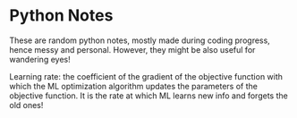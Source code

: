# Python Notes 

These are random python notes, mostly made during coding progress, hence messy and personal. However, they might be also useful for wandering eyes! 

Learning rate: the coefficient of the gradient of the objective function with which the ML optimization algorithm updates the parameters of the objective function. It is the rate at which ML learns new info and forgets the old ones!